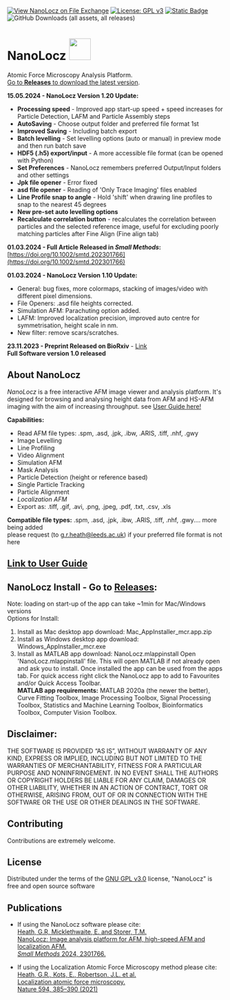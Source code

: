 
[![View NanoLocz on File Exchange](https://www.mathworks.com/matlabcentral/images/matlab-file-exchange.svg)](https://uk.mathworks.com/matlabcentral/fileexchange/154880-nanolocz)
[![License: GPL v3](https://img.shields.io/badge/License-GPLv3-blue.svg)](https://www.gnu.org/licenses/gpl-3.0)
[![Static Badge](https://img.shields.io/badge/DOI%3A-10.1002%2Fsmtd.202301766-orange?style=flat&cacheSeconds=https%3A%2F%2Fdoi.org%2F10.1002%2Fsmtd.202301766)]( https://doi.org/10.1002/smtd.202301766)
![GitHub Downloads (all assets, all releases)](https://img.shields.io/github/downloads/George-R-Heath/NanoLocz/total)

# NanoLocz <img src="https://github.com/George-R-Heath/NanoLocz/assets/90329395/ecb7d878-0bfa-4d41-8b0e-16309cd8be42" width="50">
Atomic Force Microscopy Analysis Platform.\
[Go to **Releases** to download the latest version](https://github.com/George-R-Heath/NanoLocz/releases).

**15.05.2024 - NanoLocz Version 1.20 Update:**
* **Processing speed** - Improved app start-up speed + speed increases for Particle Detection, LAFM and Particle Assembly steps
* **AutoSaving** - Choose output folder and preferred file format 1st
* **Improved Saving** - Including batch export
* **Batch levelling** - Set levelling options (auto or manual) in preview mode and then run batch save
* **HDF5 (.h5) export/input** - A more accessible file format (can be opened with Python)
* **Set Preferences** - NanoLocz remembers preferred Output/Input folders and other settings
* **Jpk file opener** - Error fixed
* **asd file opener** - Reading of 'Only Trace Imaging' files enabled 
* **Line Profile snap to angle** - Hold 'shift' when drawing line profiles to snap to the nearest 45 degrees 
* **New pre-set auto levelling options** 
* **Recalculate correlation button** - recalculates the correlation between particles and the selected reference image, useful for excluding poorly matching particles after Fine Align (Fine align tab)

**01.03.2024 - Full Article Released in *Small Methods*:** [https://doi.org/10.1002/smtd.202301766](https://doi.org/10.1002/smtd.202301766) 

**01.03.2024 - NanoLocz Version 1.10 Update:**
* General: bug fixes, more colormaps, stacking of images/video with different pixel dimensions.
* File Openers: .asd file heights corrected. 
* Simulation AFM: Parachuting option added.
* LAFM: Improved localization precision, improved auto centre for symmetrisation, height scale in nm.
* New filter: remove scars/scratches.
  
**23.11.2023 - Preprint Released on BioRxiv** - [Link](https://www.biorxiv.org/content/10.1101/2023.11.23.568405v1) \
**Full Software version 1.0 released**

## About NanoLocz
*NanoLocz* is a free interactive AFM image viewer and analysis platform. It's designed for browsing and analysing
height data from AFM and HS-AFM imaging with the aim of increasing throughput. see [User Guide here!](NanoLocz-User-Guide.md)

**Capabilities:**
* Read AFM file types: .spm,  .asd,  .jpk,  .ibw,  .ARIS,  .tiff, .nhf, .gwy
* Image Levelling 
* Line Profiling  
* Video Alignment
* Simulation AFM
* Mask Analysis
* Particle Detection (height or reference based)
* Single Particle Tracking
* Particle Alignment
* *Localization AFM*
* Export as: .tiff, .gif, .avi, .png, .jpeg, .pdf, .txt, .csv, .xls

**Compatible file types:**  .spm,  .asd,  .jpk,  .ibw,  .ARIS,  .tiff, .nhf, .gwy.... more being added\
please request (to g.r.heath@leeds.ac.uk) if your preferred file format is not here
## [Link to User Guide](NanoLocz-User-Guide.md)

## NanoLocz Install - Go to [Releases](https://github.com/George-R-Heath/NanoLocz/releases):

Note: loading on start-up of the app can take ~1min for Mac/Windows versions\
Options for Install:
1. Install as Mac desktop app download: Mac_AppInstaller_mcr.app.zip
2. Install as Windows desktop app download: Windows_AppInstaller_mcr.exe
3. Install as MATLAB app download: NanoLocz.mlappinstall
Open 'NanoLocz.mlappinstall' file. This will open MATLAB if not already open and ask you to install. 
Once installed the app can be used from the apps tab. For quick access right click the NanoLocz app to add to 
Favourites and/or Quick Access Toolbar.\
**MATLAB app requirements:** MATLAB 2020a (the newer the better), Curve Fitting Toolbox, Image Processing Toolbox, Signal Processing Toolbox, Statistics and Machine Learning Toolbox, Bioinformatics Toolbox, Computer Vision Toolbox.

## Disclaimer:
THE SOFTWARE IS PROVIDED “AS IS”, WITHOUT WARRANTY OF ANY KIND, EXPRESS OR
IMPLIED,
INCLUDING BUT NOT LIMITED TO THE WARRANTIES OF MERCHANTABILITY, FITNESS FOR A
PARTICULAR
PURPOSE AND NONINFRINGEMENT. IN NO EVENT SHALL THE AUTHORS OR COPYRIGHT HOLDERS
BE LIABLE
FOR ANY CLAIM, DAMAGES OR OTHER LIABILITY, WHETHER IN AN ACTION OF CONTRACT,
TORT OR OTHERWISE, ARISING FROM, OUT OF OR IN CONNECTION WITH THE SOFTWARE OR
THE
USE OR OTHER DEALINGS IN THE SOFTWARE.

## Contributing

Contributions are extremely welcome.

## License

Distributed under the terms of the [GNU GPL v3.0] license,
"NanoLocz" is free and open source software

## Publications
* If using the NanoLocz software please cite:\
[Heath, G.R, Micklethwaite, E. and Storer, T.M.\
NanoLocz: Image analysis platform for AFM, high-speed AFM and localization AFM.\
*Small Methods* 2024, 2301766.](https://doi.org/10.1002/smtd.202301766) 

* If using the Localization Atomic Force Microscopy method please cite:\
[Heath, G.R., Kots, E., Robertson, J.L. et al.\
Localization atomic force microscopy.\
 Nature 594, 385–390 (2021)](https://doi.org/10.1038/s41586-021-03551-x)

[GNU GPL v3.0]: http://www.gnu.org/licenses/gpl-3.0.txt
[Heath, G.R., Kots, E., Robertson, J.L. et al. Localization atomic force microscopy. Nature 594, 385–390 (2021)]: https://doi.org/10.1038/s41586-021-03551-x
